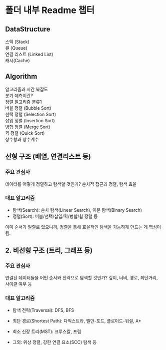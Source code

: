 # 폴더 내부 Readme 챕터

## DataStructure

스택 (Stack)  
큐 (Queue)  
연결 리스트 (Linked List)  
캐시(Cache)

## Algorithm

알고리즘과 시간 복잡도  
분기 예측이란?  
정렬 알고리즘 분류1  
버블 정렬 (Bubble Sort)  
선택 정렬 (Selection Sort)  
삽입 정렬 (Insertion Sort)  
병합 정렬 (Merge Sort)  
퀵 정렬 (Quick Sort)  
상수항과 상수계수

## 선형 구조 (배열, 연결리스트 등)

### 주요 관심사

데이터를 어떻게 정렬하고 탐색할 것인가?
순차적 접근과 정렬, 탐색 효율

### 대표 알고리즘

- 탐색(Search): 순차 탐색(Linear Search), 이분 탐색(Binary Search)
- 정렬(Sort): 버블/선택/삽입/퀵/병합/힙 정렬 등

이미 순서가 일렬로 있으니까, 정렬을 통해 효율적인 탐색을 가능하게 만드는 게 핵심이 됨.

## 2. 비선형 구조 (트리, 그래프 등)

### 주요 관심사

연결된 데이터들을 어떤 순서와 전략으로 탐색할 것인가?
깊이, 너비, 경로, 최단거리, 사이클 여부 등

### 대표 알고리즘

- 탐색 전략(Traversal): DFS, BFS

- 최단 경로(Shortest Path): 다익스트라, 벨만-포드, 플로이드-워셜, A\*

- 최소 신장 트리(MST): 크루스칼, 프림

- 그외: 위상 정렬, 강한 연결 요소(SCC) 탐색 등
